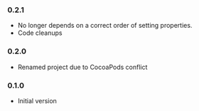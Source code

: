 
### 0.2.1

* No longer depends on a correct order of setting properties.
* Code cleanups

### 0.2.0

* Renamed project due to CocoaPods conflict

### 0.1.0

* Initial version